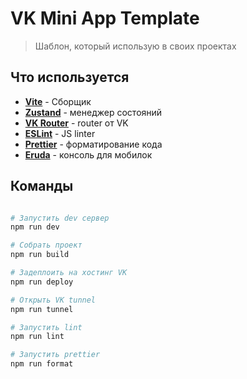 # VK Mini App Template

> Шаблон, который использую в своих проектах

## Что используется

- [**Vite**](https://vitejs.dev/) - Сборщик
- [**Zustand**](https://github.com/pmndrs/zustand) - менеджер состояний
- [**VK Router**](https://github.com/VKCOM/vk-mini-apps-router) - router от VK
- [**ESLint**](https://eslint.org/) - JS linter
- [**Prettier**](https://prettier.io/) - форматирование кода
- [**Eruda**](https://github.com/liriliri/eruda) - консоль для мобилок

## Команды

```bash

# Запустить dev сервер
npm run dev

# Собрать проект
npm run build

# Задеплоить на хостинг VK
npm run deploy

# Открыть VK tunnel
npm run tunnel

# Запустить lint
npm run lint

# Запустить prettier
npm run format

```
